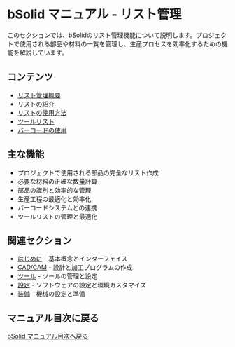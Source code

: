 # bSolid マニュアル - リスト管理

このセクションでは、bSolidのリスト管理機能について説明します。プロジェクトで使用される部品や材料の一覧を管理し、生産プロセスを効率化するための機能を解説しています。

## コンテンツ

- [リスト管理概要](./07-00_overview.md)
- [リストの紹介](./07-01_presentazione.md)
- [リストの使用方法](./07-02_utilizzo.md)
- [ツールリスト](./07-03_strumenti.md)
- [バーコードの使用](./07-04_barcode.md)

## 主な機能

- プロジェクトで使用される部品の完全なリスト作成
- 必要な材料の正確な数量計算
- 部品の識別と効率的な管理
- 生産工程の最適化と効率化
- バーコードシステムとの連携
- ツールリストの管理と最適化

## 関連セクション

- [はじめに](../01-PerIniziare/README.md) - 基本概念とインターフェイス
- [CAD/CAM](../02-CADCAM/README.md) - 設計と加工プログラムの作成
- [ツール](../05-Utensili/README.md) - ツールの管理と設定
- [設定](../06-Impostaz/README.md) - ソフトウェアの設定と環境カスタマイズ
- [装備](../08-Attrezzaggio/README.md) - 機械の設定と準備

## マニュアル目次に戻る

[bSolid マニュアル目次へ戻る](../README.md) 
